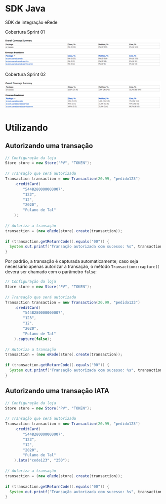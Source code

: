 # SDK Java

SDK de integração eRede

Cobertura Sprint 01

![Alt text](test/main/covarage/sprint-01/coverage.png "Cobertura")

Cobertura Sprint 02

![Alt text](test/main/covarage/sprint-02/coverage.png "Cobertura")


# Utilizando

## Autorizando uma transação

```java
// Configuração da loja
Store store = new Store("PV", "TOKEN");

// Transação que será autorizada
Transaction transaction = new Transaction(20.99, "pedido123")
    .creditCard(
        "5448280000000007",
        "123",
        "12",
        "2020",
        "Fulano de Tal"
    );

// Autoriza a transação
transaction = (new eRede(store).create(transaction));

if (transaction.getReturnCode().equals("00")) {
  System.out.printf("Transação autorizada com sucesso: %s", transaction.getTid());
}
```

Por padrão, a transação é capturada automaticamente; caso seja necessário apenas autorizar a transação, o método `Transaction::capture()` deverá ser chamado com o parâmetro `false`:

```java
// Configuração da loja
Store store = new Store("PV", "TOKEN");

// Transação que será autorizada
Transaction transaction = new Transaction(20.99, "pedido123")
    .creditCard(
        "5448280000000007",
        "123",
        "12",
        "2020",
        "Fulano de Tal"
    ).capture(false);

// Autoriza a transação
transaction = (new eRede(store).create(transaction));

if (transaction.getReturnCode().equals("00")) {
  System.out.printf("Transação autorizada com sucesso: %s", transaction.getTid());
}
```

## Autorizando uma transação IATA

```java
// Configuração da loja
Store store = new Store("PV", "TOKEN");

// Transação que será autorizada
Transaction transaction = new Transaction(20.99, "pedido123")
    .creditCard(
        "5448280000000007",
        "123",
        "12",
        "2020",
        "Fulano de Tal"
    ).iata("code123", "250");

// Autoriza a transação
transaction = (new eRede(store).create(transaction));

if (transaction.getReturnCode().equals("00")) {
  System.out.printf("Transação autorizada com sucesso: %s", transaction.getTid());
}
```